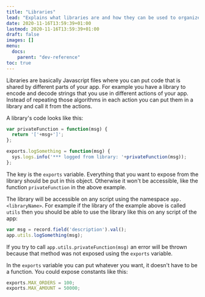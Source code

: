 ```yaml
---
title: "Libraries"
lead: "Explains what libraries are and how they can be used to organized the shared code of your app."
date: 2020-11-16T13:59:39+01:00
lastmod: 2020-11-16T13:59:39+01:00
draft: false
images: []
menu:
  docs:
    parent: "dev-reference"
toc: true
---
```


Libraries are basically Javascript files where you can put code that is shared by different parts of your
app. For example you have a library to encode and decode strings that you use in different actions of your
app. Instead of repeating those algorithms in each action you can put them in a library and call it from
the actions.

A library's code looks like this:

```js
var privateFunction = function(msg) {
  return '['+msg+']';
};

exports.logSomething = function(msg) {
  sys.logs.info('*** logged from library: '+privateFunction(msg));
};
```

The key is the `exports` variable. Everything that you want to expose from the library should be put in
this object. Otherwise it won't be accessible, like the function `privateFunction` in the above example.

The library will be accessible on any script using the namespace `app.<libraryName>`. For example if the
library of the example above is called `utils` then you should be able to use the library like this on
any script of the app:

```js
var msg = record.field('description').val();
app.utils.logSomething(msg);
```

If you try to call `app.utils.privateFunction(msg)` an error will be thrown because that method was not
exposed using the `exports` variable.

In the `exports` variable you can put whatever you want, it doesn't have to be a function. You could expose
constants like this:

```js
exports.MAX_ORDERS = 100;
exports.MAX_AMOUNT = 50000;
```

